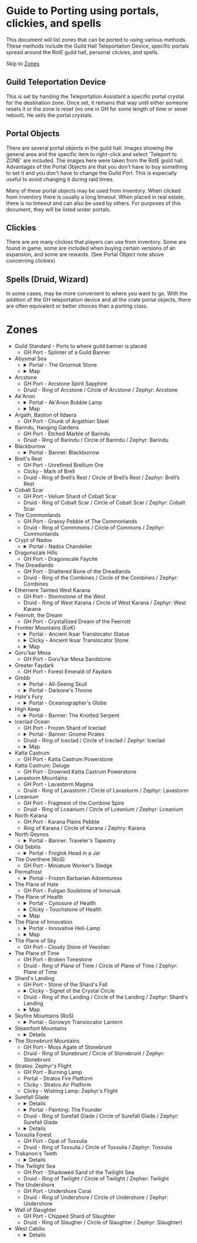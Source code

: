# Guide to Porting using portals, clickies, and spells

This document will list zones that can be ported to using various
methods. These methods include the Guild Hall Teleportation Device,
specific portals spread around the RotE guild hall, personal clickies, and
spells.

Skip to [Zones](#zones)

## Guild Teleportation Device

This is set by handing the Teleportation Assistant a specific portal crystal
for the destination zone. Once set, it remains that way until either someone
resets it or the zone is reset (no one in GH for some length of time or
sever reboot). He sells the portal crystals.

## Portal Objects

There are several portal objects in the guild hall. Images showing the
general area and the specific item to right-click and select 'Teleport
to ZONE' are included. The images here were taken from the RotE guild
hall. Advantages of the Portal Objects are that you don't have to buy
something to set it and you don't have to change the Guild Port. This is
especially useful to avoid changing it during raid times.

Many of these portal objects may be used from inventory. When clicked from
inventory there is usually a long timeout. When placed in real estate, there
is no timeout and can also be used by others. For purposes of this document,
they will be listed under portals.

## Clickies

There are are many clickies that players can use from inventory. Some are
found in game, some are included when buying certain versions of an
expansion, and some are rewards. (See Portal Object note above concerning
clickies)

## Spells (Druid, Wizard)

In some cases, may be more convenient to where you want to go. With the addition
of the GH teleportation device and all the crate portal objects, there are often
equivalent or better choices than a porting class.

# Zones

- Guild Standard - Ports to where guild banner is placed
    - GH Port - Splinter of a Guild Banner
- Abysmal Sea
    - <details>
        <img src="TheGrozmokStone.jpg">
        <summary>Portal - The Grozmok Stone</summary>
      </details>
    - <details>
        <img src="AbysmalSea.jpg">
        <summary>Map</summary>
      </details>
- Arcstone
    - GH Port - Arcstone Spirit Sapphire
    - Druid - Ring of Arcstone / Circle of Arcstone / Zephyr: Arcstone
- Ak'Anon
    - <details>
        <img src="AkAnonBubbleLamp.jpg">
        <summary>Portal - Ak'Anon Bubble Lamp</summary>
      </details>
    - <details>
        <img src="AkAnon.jpg">
        <summary>Map</summary>
      </details>
- Argath, Bastion of Ildaera
    - GH Port - Chunk of Argathian Steel
- Barindu, Hanging Gardens
    - GH Port - Etched Marble of Barindu
    - Druid - Ring of Barindu / Circle of Barindu / Zephyr: Barindu
- Blackburrow
    - <details>
        <img src="BannerBlackburrow.jpg">
        <summary>Portal - Banner: Blackburrow</summary>
      </details>
- Brell's Rest
    - GH Port - Unrefined Brellium Ore
    - Clicky - Mark of Brell
    - Druid - Ring of Brell’s Rest / Circle of Brell’s Rest / Zephyr: Brell’s Rest
- Cobalt Scar
    - GH Port - Velium Shard of Cobalt Scar
    - Druid - Ring of Cobalt Scar / Circle of Cobalt Scar / Zephyr: Cobalt Scar
- The Commonlands
    - GH Port - Grassy Pebble of The Commonlands
    - Druid - Ring of Commmons / Circle of Commons / Zephyr: Commonlands
- Crypt of Nadox
    - <details>
        <img src="NadoxChandelier.jpg">
        <summary>Portal - Nadox Chandelier</summary>
      </details>
- Dragonscale Hills
    - GH Port - Dragonscale Faycite
- The Dreadlands
    - GH Port - Shattered Bone of the Dreadlands
    - Druid - Ring of the Combines / Circle of the Combines / Zephyr: Combines
- Ethernere Tainted West Karana
    - GH Port - Stormstone of the West
    - Druid - Ring of West Karana / Circle of West Karana / Zephyr: West Karana
- Feerrott, the Dream
    - GH Port - Crystallized Dream of the Feerrott
- Frontier Mountains (EoK)
    - <details>
        <img src="AncientIksarTranslocatorStatue.jpg">
        <summary>Portal - Ancient Iksar Translocator Statue</summary>
      </details>
    - <details>
        <img src="AncientIksarTranslocatorStone.jpg" width="256">
        <summary>Clicky - Ancient Iksar Translocator Stone</summary>
      </details>
    - <details>
        <img src="EokFrontierMountains.jpg">
        <summary>Map</summary>
      </details>
- Goru'kar Mesa
    - GH Port - Goru’kar Mesa Sandstone
- Greater Faydark
    - GH Port - Forest Emerald of Faydark
- Grobb
    - <details>
        <img src="AllSeeingSkull.jpg">
        <summary>Portal - All-Seeing Skull</summary>
      </details>
    - <details>
        <img src="DarkonesThrone.jpg">
        <summary>Portal - Darkone's Throne</summary>
      </details>
- Hate's Fury
    - <details>
        <img src="OceanographersGlobe.jpg">
        <summary>Portal - Oceanographer's Globe</summary>
      </details>
- High Keep
    - <details>
        <img src="BannerTheKnottedSerpent.jpg">
        <summary>Portal - Banner: The Knotted Serpent</summary>
      </details>
- Iceclad Ocean
    - GH Port - Frozen Shard of Iceclad
    - <details>
        <img src="BannerGnomePirates.jpg">
        <summary>Portal - Banner: Gnome Pirates</summary>
      </details>
    - Druid - Ring of Iceclad / Circle of Iceclad / Zephyr: Iceclad
    - <details>
        <img src="IcecladOcean.jpg">
        <summary>Map</summary>
      </details>
- Katta Castrum
    - GH Port - Katta Castrum Powerstone
- Katta Castrum: Deluge
    - GH Port - Drowned Katta Castrum Powerstone
- Lavastorm Mountains
    - GH Port - Lavastorm Magma
    - Druid - Ring of Lavastorm / Circle of Lavastorm / Zephyr: Lavastorm
- Lceanium
    - GH Port - Fragment of the Combine Spire
    - Druid - Ring of Lceanium / Circle of Lceanium / Zephyr: Lceanium
- North Karana
    - GH Port - Karana Plains Pebble
    - Ring of Karana / Circle of Karana / Zephry: Karana
- North Qeynos
    - <details>
        <img src="BannerTravelersTapestry.jpg">
        <summary>Portal - Banner: Traveler's Tapestry</summary>
      </details>
- Old Sebilis
    - <details>
        <img src="FroglokHeadInAJar.jpg">
        <summary>Portal - Froglok Head in a Jar</summary>
      </details>
- The Overthere (RoS)
    - GH Port - Miniature Worker's Sledge
- Permafrost
    - <details>
        <img src="FrozenBarbarianAdventuress.jpg">
        <summary>Portal - Frozen Barbarian Adventuress</summary>
      </details>
- The Plane of Hate
    - GH Port - Fuligan Soulstone of Innoruuk
- The Plane of Health
    - <details>
        <img src="CynosureOfHealth.jpg">
        <summary>Portal - Cynosure of Health</summary>
      </details>
    - <details>
        <img src="TouchstoneOfHealth.jpg" width="256">
        <summary>Clicky - Touchstone of Health</summary>
      </details>
    - <details>
        <img src="ThePlaneOfHealth.jpg">
        <summary>Map</summary>
      </details>
- The Plane of Innovation
    - <details>
        <img src="InnovativeHeliLamp.jpg">
        <summary>Portal - Innovative Heli-Lamp</summary>
      </details>
    - <details>
        <img src="ThePlaneOfInnovation.jpg">
        <summary>Map</summary>
      </details>
- The Plane of Sky
    - GH Port - Cloudy Stone of Veeshan
- The Plane of Time
    - GH Port - Broken Timestone
    - Druid - Ring of Plane of Time / Circle of Plane of Time / Zephyr: Plane of Time
- Shard's Landing
    - GH Port - Stone of the Shard's Fall
    - <details>
        <img src="SignetOfTheCrystalCircle.jpg" width="256">
        <summary>Clicky - Signet of the Crystal Circle</summary>
      </details>
    - Druid - Ring of the Landing / Circle of the Landing / Zephyr: Shard's Landing
    - <details>
        <img src="ShardsLanding.jpg">
        <summary>Map</summary>
      </details>
- Skyfire Mountains (RoS)
    - <details>
        <img src="GorowynTranslocatorLantern.jpg">
        <summary>Portal - Gorowyn Translocator Lantern</summary>
      </details>
- Steamfont Mountains
    - <details>
        <img="FantasticFuelOrb.jpg">
        <summary>Portal - Fantastic Fuel Orb</summary>
      </details>
- The Stonebrunt Mountains
    - GH Port - Moss Agate of Stonebrunt
    - Druid - Ring of Stonebrunt / Circle of Stonebrunt / Zephyr: Stonebrunt
- Stratos: Zephyr's Flight
    - GH Port - Burning Lamp
    - Portal - Stratos Fire Platform
    - Clicky - Stratos Air Platform
    - Clicky - Wishing Lamp: Zephyr's Flight
- Surefall Glade
    - <details>
        <img="BrazierTheEverburningRuby.jpg">
        <summary>Portal - Brazier: The Everburning Ruby</summary>
      </details>
    - <details>
        <img src="PaintingTheFounder.jpg">
        <summary>Portal - Painting: The Founder</summary>
      </details>
    - Druid - Ring of Surefall Glade / Circle of Surefall Glade / Zephyr: Surefall Glade
    - <details>
        <img="SurefallGlade.jpg">
        <summary>Map</summary>
      </details>
- Toxxulia Forest
    - GH Port - Opal of Toxxulia
    - Druid - Ring of Toxxulia / Circle of Toxxulia / Zephyr: Toxxulia
- Trakanon's Teeth
    - <details>
        <img="EmperorGanakThrone.jpg">
        <summary>Portal - Emperor Ganak Throne</summary>
      </details>
- The Twilight Sea
    - GH Port - Shadowed Sand of the Twilight Sea
    - Druid - Ring of Twilight / Circle of Twilight / Zepher: Twilight
- The Undershore
    - GH Port - Undershore Coral
    - Druid - Ring of Undershore / Circle of Undershore / Zephyr: Undershore
- Wall of Slaughter
    - GH Port - Chipped Shard of Slaughter
    - Druid - Ring of Slaugher / Circle of Slaughter / Zephyr: Slaughter)
- West Cabilis
    - <details>
        <img="BrainInAJar.jpg">
        <summary>Portal - Brain in a Jar</summary>
      </details>

